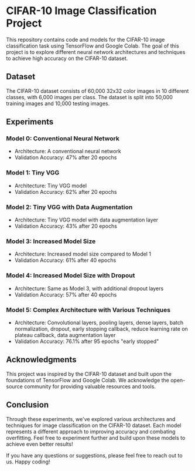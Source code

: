 # CIFAR-10 Image Classification Project

This repository contains code and models for the CIFAR-10 image classification task using TensorFlow and Google Colab. The goal of this project is to explore different neural network architectures and techniques to achieve high accuracy on the CIFAR-10 dataset.

## Dataset
The CIFAR-10 dataset consists of 60,000 32x32 color images in 10 different classes, with 6,000 images per class. The dataset is split into 50,000 training images and 10,000 testing images.

## Experiments

### Model 0: Conventional Neural Network
- Architecture: A conventional neural network
- Validation Accuracy: 47% after 20 epochs

### Model 1: Tiny VGG
- Architecture: Tiny VGG model
- Validation Accuracy: 62% after 20 epochs

### Model 2: Tiny VGG with Data Augmentation
- Architecture: Tiny VGG model with data augmentation layer
- Validation Accuracy: 43% after 20 epochs

### Model 3: Increased Model Size
- Architecture: Increased model size compared to Model 1
- Validation Accuracy: 61% after 40 epochs

### Model 4: Increased Model Size with Dropout
- Architecture: Same as Model 3, with additional dropout layers
- Validation Accuracy: 57% after 40 epochs

### Model 5: Complex Architecture with Various Techniques
- Architecture: Convolutional layers, pooling layers, dense layers, batch normalization, dropout, early stopping callback, reduce learning rate on plateau callback, data augmentation layer
- Validation Accuracy: 76.1% after 95 epochs "early stopped"

## Acknowledgments

This project was inspired by the CIFAR-10 dataset and built upon the foundations of TensorFlow and Google Colab. We acknowledge the open-source community for providing valuable resources and tools.

## Conclusion

Through these experiments, we've explored various architectures and techniques for image classification on the CIFAR-10 dataset. Each model represents a different approach to improving accuracy and combating overfitting. Feel free to experiment further and build upon these models to achieve even better results!

If you have any questions or suggestions, please feel free to reach out to us. Happy coding!
